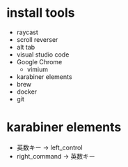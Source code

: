 # install tools
- raycast
- scroll reverser
- alt tab
- visual studio code
- Google Chrome
    - vimium
- karabiner elements
- brew
- docker
- git

# karabiner elements
- 英数キー -> left_control
- right_command -> 英数キー
